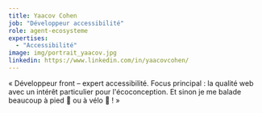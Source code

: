 ```yaml
---
title: Yaacov Cohen
job: "Développeur accessibilité"
role: agent-ecosysteme
expertises:
  - "Accessibilité"
image: img/portrait_yaacov.jpg
linkedin: https://www.linkedin.com/in/yaacovcohen/
---
```

« Développeur front – expert accessibilité. Focus principal : la qualité web avec un intérêt particulier pour l'écoconception. Et sinon je me balade beaucoup à pied :runner: ou à vélo :bicyclist: ! »